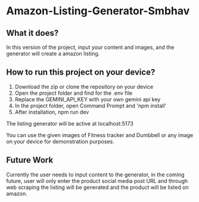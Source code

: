 # Amazon-Listing-Generator-Smbhav

## What it does?

In this version of the project, input your content and images, and the generator will create a amazon listing.

## How to run this project on your device?

1. Download the zip or clone the repository on your device
2. Open the project folder and find for the .env file
3. Replace the GEMINI_API_KEY with your own gemini api key
4. In the project folder, open Command Prompt and 'npm install'
5. After installation, npm run dev

The listing generator will be active at localhost:5173 

You can use the given images of Fitness tracker and Dumbbell or any image on your device for demonstration purposes.

## Future Work

Currently the user needs to input content to the generator, in the coming future, user will only enter the product social media post URL and through web scraping the listing will be generated and the product will be listed on amazon. 
